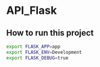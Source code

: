 # API_Flask


## How to run this project

```sh
export FLASK_APP=app
export FLASK_ENV=Development
export FLASK_DEBUG=true
```
